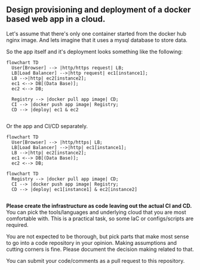## Design provisioning and deployment of a docker based web app in a cloud.

Let's assume that there's only one container started from the docker hub nginx image. And lets imagine that it uses a mysql database to store data.

So the app itself and it's deployment looks something like the following:

```mermaid
flowchart TD
  User[Browser] --> |http/https request| LB;
  LB[Load Balancer] -->|http request| ec1[instance1];
  LB -->|http| ec2[instance2];
  ec1 <--> DB[(Data Base)];
  ec2 <--> DB;
  
  Registry --> |docker pull app image| CD;
  CI --> |docker push app image| Registry;
  CD --> |deploy| ec1 & ec2
  
```

Or the app and CI/CD separately.

```mermaid
flowchart TD
  User[Browser] --> |http/https| LB;
  LB[Load Balancer] -->|http| ec1[instance1];
  LB -->|http| ec2[instance2];
  ec1 <--> DB[(Data Base)];
  ec2 <--> DB;
```

```mermaid
flowchart TD
  Registry --> |docker pull app image| CD;
  CI --> |docker push app image| Registry;
  CD --> |deploy| ec1[instance1] & ec2[instance2]
  
```

__Please create the infrastructure as code leaving out the actual CI and CD.__ You can pick the tools/languages and underlying cloud that you are most comfortable with. This is a practical task, so some IaC or configs/scripts are required.

You are not expected to be thorough, but pick parts that make most sense to go into a code repository in your opinion. Making assumptions and cutting corners is fine. Please document the decision making related to that.

You can submit your code/comments as a pull request to this repository.
